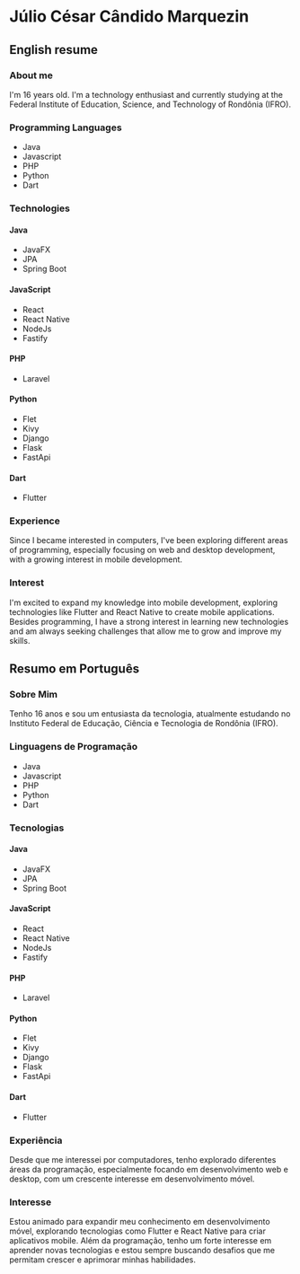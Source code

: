 # Júlio César Cândido Marquezin

## English resume

### About me

I'm 16 years old. I'm a technology enthusiast and currently studying at the Federal Institute of Education, Science, and Technology of Rondônia (IFRO). 

### Programming Languages

- Java
- Javascript
- PHP
- Python
- Dart

### Technologies

#### Java 

- JavaFX
- JPA
- Spring Boot

#### JavaScript

- React
- React Native
- NodeJs
- Fastify

#### PHP

- Laravel

#### Python

- Flet
- Kivy
- Django
- Flask
- FastApi

#### Dart

- Flutter

### Experience

Since I became interested in computers, I've been exploring different areas of programming, especially focusing on web and desktop development, with a growing interest in mobile development.

### Interest

I'm excited to expand my knowledge into mobile development, exploring technologies like Flutter and React Native to create mobile applications. Besides programming, I have a strong interest in learning new technologies and am always seeking challenges that allow me to grow and improve my skills.

## Resumo em Português

### Sobre Mim

Tenho 16 anos e sou um entusiasta da tecnologia, atualmente estudando no Instituto Federal de Educação, Ciência e Tecnologia de Rondônia (IFRO).

### Linguagens de Programação

- Java
- Javascript
- PHP
- Python
- Dart

### Tecnologias

#### Java

- JavaFX
- JPA
- Spring Boot

#### JavaScript

- React
- React Native
- NodeJs
- Fastify

#### PHP

- Laravel

#### Python

- Flet
- Kivy
- Django
- Flask
- FastApi

#### Dart

- Flutter

### Experiência

Desde que me interessei por computadores, tenho explorado diferentes áreas da programação, especialmente focando em desenvolvimento web e desktop, com um crescente interesse em desenvolvimento móvel.

### Interesse

Estou animado para expandir meu conhecimento em desenvolvimento móvel, explorando tecnologias como Flutter e React Native para criar aplicativos mobile. Além da programação, tenho um forte interesse em aprender novas tecnologias e estou sempre buscando desafios que me permitam crescer e aprimorar minhas habilidades.
